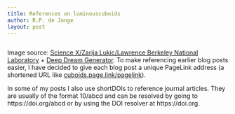 ```yaml
---
title: References on luminouscuboids
author: R.P. de Jonge
layout: post
---
```


<span class="image left"><img src="{{ 'assets/images/deep-darkmatter.jpg' | relative_url }}" alt="" /></span>

<p>Image source: <a href="https://phys.org/news/2019-06-candidate-dark.html">Science X/Zarija Lukic/Lawrence Berkeley National Laboratory</a> + <a href="https://deepdreamgenerator.com/">Deep Dream Generator</a>. To make referencing earlier blog posts easier, I have decided to give each blog post a unique PageLink address (a shortened URL like <a href="https://cuboids.page.link/pagelink">cuboids.page.link/pagelink</a>).
  
<p>In some of my posts I also use shortDOIs to reference journal articles. They are usually of the format 10/abcd and can be resolved by going to https://doi.org/abcd or by using the DOI resolver at https://doi.org.</p>
